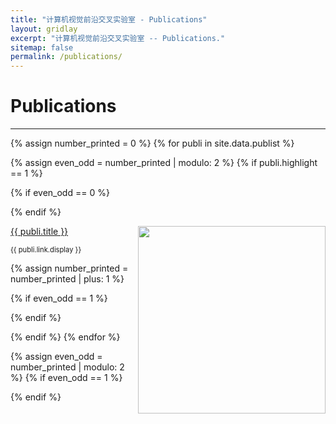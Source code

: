 ```yaml
---
title: "计算机视觉前沿交叉实验室 - Publications"
layout: gridlay
excerpt: "计算机视觉前沿交叉实验室 -- Publications."
sitemap: false
permalink: /publications/
---
```



# Publications

---

{% assign number_printed = 0 %}
{% for publi in site.data.publist %}

{% assign even_odd = number_printed | modulo: 2 %}
{% if publi.highlight == 1 %}

{% if even_odd == 0 %}
<div class="row">
{% endif %}

<div class="col-sm-6 clearfix">
 <div class="row">
 	<img src="{{ site.url }}{{ site.baseurl }}/images/pubpic/{{ publi.image }}" class="img-responsive" width="300px" style="float: right" />
  <p><a class="pub1" style="font-size: 1em;" href="{{ publi.link.url }}">{{ publi.title }}</a></p>
  <a class="pub2" style="font-size: 0.8em;"> {{ publi.link.display }} </a>
 </div>
</div>

{% assign number_printed = number_printed | plus: 1 %}

{% if even_odd == 1 %}
</div>
{% endif %}

{% endif %}
{% endfor %}

{% assign even_odd = number_printed | modulo: 2 %}
{% if even_odd == 1 %}
</div>
{% endif %}

<p> &nbsp; </p>



